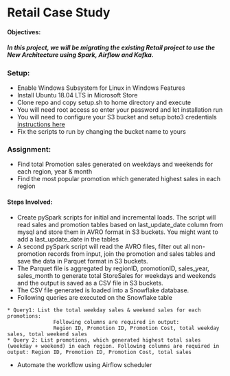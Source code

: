# Retail Case Study

#### Objectives:

##### In this project, we will be migrating the existing Retail project to use the New Architecture using Spark, Airflow and Kafka.

### Setup:

 * Enable Windows Subsystem for Linux in Windows Features
 * Install Ubuntu 18.04 LTS in Microsoft Store
 * Clone repo and copy setup.sh to home directory and execute
 * You will need root access so enter your password and let installation run
 * You will need to configure your S3 bucket and setup boto3 credentials [instructions here](https://github.com/boto/boto3)
 * Fix the scripts to run by changing the bucket name to yours

### Assignment:

  * Find total Promotion sales generated on weekdays and weekends for each region, year & month
  * Find the most popular promotion which generated highest sales in each region

#### Steps Involved:

  *	Create pySpark scripts for initial and incremental loads. The script will read sales and promotion tables based on last_update_date column from mysql and store them in AVRO format in S3 buckets. You might want to add a last_update_date in the tables
  *	A second pySpark script will read the AVRO files, filter out all non-promotion records from input, join the promotion and sales tables and save the data in Parquet format in S3 buckets.
  *	The Parquet file is aggregated by regionID, promotionID, sales_year, sales_month to generate total StoreSales for weekdays and weekends and the output is saved as a CSV file in S3 buckets.
  *	The CSV file generated is loaded into a Snowflake database.
  *	 Following queries are executed on the Snowflake table

    * Query1: List the total weekday sales & weekend sales for each promotions:
                   Following columns are required in output:
                   Region ID, Promotion ID, Promotion Cost, total weekday sales, total weekend sales
    * Query 2: List promotions, which generated highest total sales (weekday + weekend) in each region. Following columns are required in output: Region ID, Promotion ID, Promotion Cost, total sales
  *	Automate the workflow using Airflow scheduler
